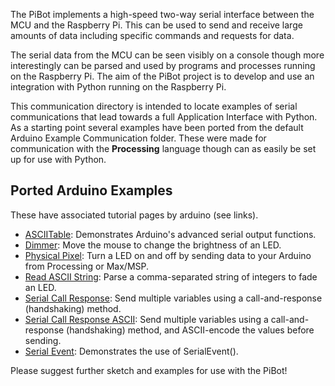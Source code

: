 The PiBot implements a high-speed two-way serial interface between the MCU and the Raspberry Pi.  This can be used to send and receive large amounts of data including specific commands and requests for data.

The serial data from the MCU can be seen visibly on a console though more interestingly can be parsed and used by programs and processes running on the Raspberry Pi.  The aim of the PiBot project is to develop and use an integration with Python running on the Raspberry Pi. 

This communication directory is intended to locate examples of serial communications that lead towards a full Application Interface with Python.  As a starting point several examples have been ported from the default Arduino Example Communication folder. These were made for communication with the **Processing** language though can as easily be set up for use with Python.

## Ported Arduino Examples 
These have associated tutorial pages by arduino (see links).

- [ASCIITable](https://www.arduino.cc/en/Tutorial/ASCIITable): Demonstrates Arduino's advanced serial output functions.
- [Dimmer](https://www.arduino.cc/en/Tutorial/Dimmer): Move the mouse to change the brightness of an LED.
- [Physical Pixel](https://www.arduino.cc/en/Tutorial/PhysicalPixel): Turn a LED on and off by sending data to your Arduino from Processing or Max/MSP.
- [Read ASCII String](https://www.arduino.cc/en/Tutorial/ReadASCIIString): Parse a comma-separated string of integers to fade an LED.
- [Serial Call Response](https://www.arduino.cc/en/Tutorial/SerialCallResponse): Send multiple variables using a call-and-response (handshaking) method.
- [Serial Call Response ASCII](https://www.arduino.cc/en/Tutorial/SerialCallResponseASCII): Send multiple variables using a call-and-response (handshaking) method, and ASCII-encode the values before sending.
- [Serial Event](https://www.arduino.cc/en/Tutorial/SerialEvent): Demonstrates the use of SerialEvent().

Please suggest further sketch and examples for use with the PiBot!

